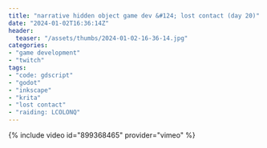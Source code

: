 ```yaml
---
title: "narrative hidden object game dev &#124; lost contact (day 20)"
date: "2024-01-02T16:36:14Z"
header:
  teaser: "/assets/thumbs/2024-01-02-16-36-14.jpg"
categories:
- "game development"
- "twitch"
tags:
- "code: gdscript"
- "godot"
- "inkscape"
- "krita"
- "lost contact"
- "raiding: LCOLONQ"
---
```

{% include video id="899368465" provider="vimeo" %}
